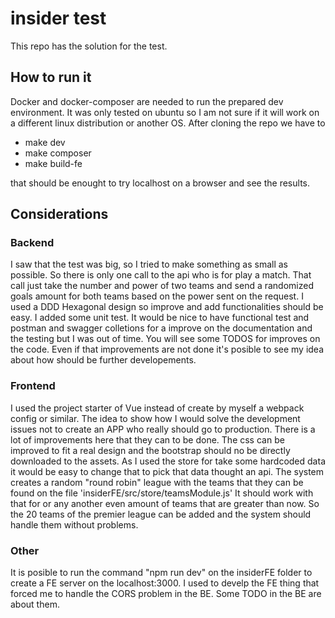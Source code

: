 # insider test
This repo has the solution for the test.

## How to run it
Docker and docker-composer are needed to run the prepared dev environment. It was only tested on ubuntu so I am not sure if it will work on a different linux distribution or another OS.
After cloning the repo we have to
 - make dev
 - make composer
 - make build-fe

that should be enought to try localhost on a browser and see the results.

## Considerations
### Backend
I saw that the test was big, so I tried to make something as small as possible. So there is only one call to the api who is for play a match.
That call just take the number and power of two teams and send a randomized goals amount for both teams based on the power sent on the request.
I used a DDD Hexagonal design so improve and add functionalities should be easy. I added some unit test. It would be nice to have functional test and postman and swagger colletions for a improve on the documentation and the testing but I was out of time. 
You will see some TODOS for improves on the code. Even if that improvements are not done it's posible to see my idea about how should be further developements.


### Frontend
I used the project starter of Vue instead of create by myself a webpack config or similar. The idea to show how I would solve the development issues not to create an APP who really should go to production.
There is a lot of improvements here that they can to be done. The css can be improved to fit a real design and the bootstrap should no be directly downloaded to the assets.
As I used the store for take some hardcoded data it would be easy to change that to pick that data thought an api.
The system creates a random "round robin" league with the teams that they can be found on the file 'insiderFE/src/store/teamsModule.js'
It should work with that for or any another even amount of teams that are greater than now. So the 20 teams of the premier league can be added and the system should handle them without problems.

### Other
It is posible to run the command "npm run dev" on the insiderFE folder to create a FE server on the localhost:3000.
I used to develp the FE thing that forced me to handle the CORS problem in the BE. Some TODO in the BE are about them. 

